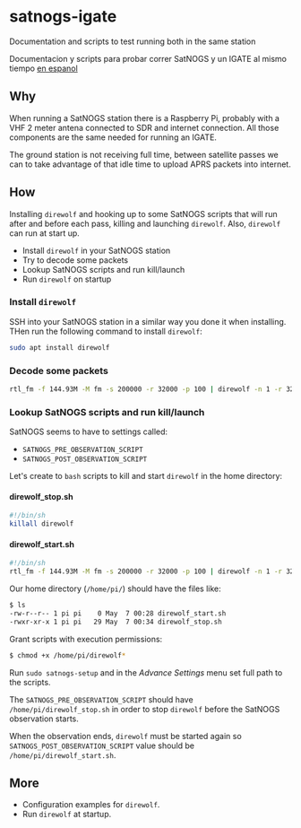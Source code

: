 # satnogs-igate

Documentation and scripts to test running both in the same station

Documentacion y scripts para probar correr SatNOGS y un IGATE al mismo tiempo [en espanol](#spanish)


## Why

When running a SatNOGS station there is a Raspberry Pi, probably with a VHF 2 meter antena connected to SDR and internet connection. All those components are the same needed for running an IGATE.

The ground station is not receiving full time, between satellite passes we can to take advantage of that idle time to upload APRS packets into internet.


## How

Installing `direwolf` and hooking up to some SatNOGS scripts that will run after and before each pass, killing and launching `direwolf`. Also, `direwolf` can run at start up.

* Install `direwolf` in your SatNOGS station
* Try to decode some packets 
* Lookup SatNOGS scripts and run kill/launch 
* Run `direwolf` on startup


### Install `direwolf`

SSH into your SatNOGS station in a similar way you done it when installing. THen run the following command to install `direwolf`:

```bash
sudo apt install direwolf
```

### Decode some packets

```bash
rtl_fm -f 144.93M -M fm -s 200000 -r 32000 -p 100 | direwolf -n 1 -r 32000 -b 16 -t 0 -
```

###  Lookup SatNOGS scripts and run kill/launch

SatNOGS seems to have to settings called:

* `SATNOGS_PRE_OBSERVATION_SCRIPT`
* `SATNOGS_POST_OBSERVATION_SCRIPT`

Let's create to `bash` scripts to kill and start `direwolf` in the home directory:

#### direwolf_stop.sh

```bash
#!/bin/sh
killall direwolf
```

#### direwolf_start.sh

```bash
#!/bin/sh
rtl_fm -f 144.93M -M fm -s 200000 -r 32000 -p 100 | direwolf -n 1 -r 32000 -b 16 -t 0 - &
```

Our home directory (`/home/pi/`) should have the files like:

```bash
$ ls
-rw-r--r-- 1 pi pi    0 May  7 00:28 direwolf_start.sh
-rwxr-xr-x 1 pi pi   29 May  7 00:34 direwolf_stop.sh
```

Grant scripts with execution permissions:

```bash
$ chmod +x /home/pi/direwolf*
```

Run `sudo satnogs-setup` and in the *Advance Settings* menu set full path to the scripts.

The `SATNOGS_PRE_OBSERVATION_SCRIPT` should have `/home/pi/direwolf_stop.sh` in order to stop `direwolf` before the SatNOGS observation starts.

When the observation ends, `direwolf` must be started again so `SATNOGS_POST_OBSERVATION_SCRIPT` value should be `/home/pi/direwolf_start.sh`.


## More

* Configuration examples for `direwolf`.
* Run `direwolf` at startup.

